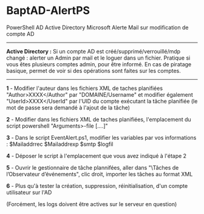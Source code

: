 # BaptAD-AlertPS
PowerShell AD Active Directory Microsoft Alerte Mail sur modification de compte AD
<hr>
<b>Active Directory :</b>
Si un compte AD est créé/supprimé/verrouillé/mdp changé : alerter un Admin par mail et le loguer dans un fichier. Pratique si vous êtes plusieurs comptes admin, pour être informé. En cas de piratage basique, permet de voir si des opérations sont faites sur les comptes.
<hr>

<b>1</b> - Modifier l'auteur dans les fichiers XML de taches planifiées "Author>XXXX</Author" par "DOMAINE/Username" et modifier également "UserId>XXXX</UserId" par l'UID du compte exécutant la tâche planifiée (le mot de passe sera demandé à l'ajout de la tâche)

<b>2</b> - Modifier dans les fichiers XML de taches planifiées, l'emplacement du script powershell "Arguments>-file [....]"
  
<b>3</b> - Dans le script EventAlert.ps1, modifier les variables par vos informations : $Mailaddrrec $Mailaddrexp $smtp $logfil

<b>4</b> - Déposer le script à l'emplacement que vous avez indiqué à l'étape 2
  
<b>5</b> - Ouvrir le gestionnaire de tâche plannifées, aller dans "\Tâches de l’Observateur d’événements", clic droit, importer les tâches au format XML
  
<b>6</b> - Plus qu'à tester la création, suppression, réinitialisation, d'un compte utilisateur sur l'AD
  
(Forcément, les logs doivent être actives sur le serveur en question)
